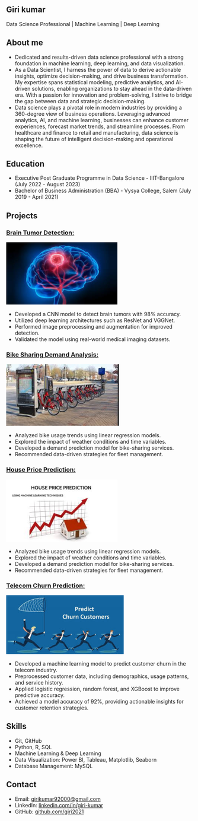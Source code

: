 ## Giri kumar
Data Science Professional | Machine Learning | Deep Learning

## About me
- Dedicated and results-driven data science professional with a strong foundation in machine learning, deep learning, and data visualization.
- As a Data Scientist, I harness the power of data to derive actionable insights, optimize decision-making, and drive business transformation. My expertise spans statistical modeling, predictive analytics, and AI-driven solutions, enabling organizations to stay ahead in the data-driven era. With a passion for innovation and problem-solving, I strive to bridge the gap between data and strategic decision-making.
- Data science plays a pivotal role in modern industries by providing a 360-degree view of business operations. Leveraging advanced analytics, AI, and machine learning, businesses can enhance customer experiences, forecast market trends, and streamline processes. From healthcare and finance to retail and manufacturing, data science is shaping the future of intelligent decision-making and operational excellence.
## Education
- Executive Post Graduate Programme in Data Science - IIIT-Bangalore (July 2022 - August 2023)
- Bachelor of Business Administration (BBA) - Vysya College, Salem (July 2019 - April 2021)
## Projects
### [Brain Tumor Detection:](https://github.com/giri2021/-Brain-tumor-dection-MRI-image-using-CNN.git)
![](https://github.com/giri2021/giri-kumar/blob/main/web%20image/Brain%20tumor%20dection.png)
- Developed a CNN model to detect brain tumors with 98% accuracy.
- Utilized deep learning architectures such as ResNet and VGGNet.
- Performed image preprocessing and augmentation for improved detection.
- Validated the model using real-world medical imaging datasets.
### [Bike Sharing Demand Analysis:](https://github.com/giri2021/Bike-Sharing-Demand-Analysis-.git)
![](https://github.com/giri2021/giri-kumar/blob/main/web%20image/Bike%20sharing%20prediction.png)
- Analyzed bike usage trends using linear regression models.
- Explored the impact of weather conditions and time variables.
- Developed a demand prediction model for bike-sharing services.
- Recommended data-driven strategies for fleet management.
### [House Price Prediction:](https://github.com/giri2021/Housing.git)
![](https://github.com/giri2021/giri-kumar/blob/main/web%20image/House%20price%20prediction.png)
- Analyzed bike usage trends using linear regression models.
- Explored the impact of weather conditions and time variables.
- Developed a demand prediction model for bike-sharing services.
- Recommended data-driven strategies for fleet management.
### [Telecom Churn Prediction:](https://github.com/giri2021/Telecom-Churn.git)
![](https://github.com/giri2021/giri-kumar/blob/main/web%20image/Telecom%20churn%20prediction.png)
- Developed a machine learning model to predict customer churn in the telecom industry.
- Preprocessed customer data, including demographics, usage patterns, and service history.
- Applied logistic regression, random forest, and XGBoost to improve predictive accuracy.
- Achieved a model accuracy of 92%, providing actionable insights for customer retention strategies.
## Skills
- Git, GitHub
- Python, R, SQL
- Machine Learning & Deep Learning
- Data Visualization: Power BI, Tableau, Matplotlib, Seaborn
- Database Management: MySQL
## Contact
- Email: [girikumar92000@gmail.com](https://mail.google.com/mail/u/0/#inbox)
- LinkedIn: [linkedin.com/in/giri-kumar](https://www.linkedin.com/in/giri-kumar/)
- GitHub: [github.com/giri2021](https://github.com/giri2021)
